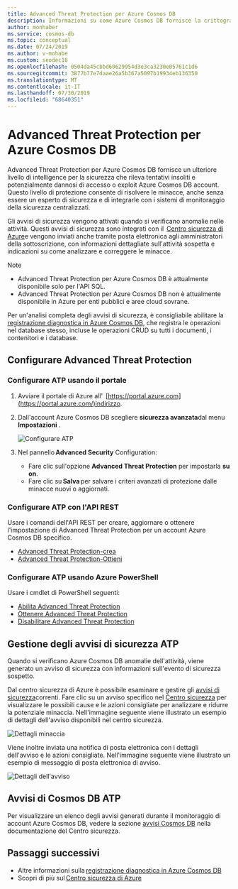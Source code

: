 ```yaml
---
title: Advanced Threat Protection per Azure Cosmos DB
description: Informazioni su come Azure Cosmos DB fornisce la crittografia dei dati inattivi e la relativa implementazione.
author: monhaber
ms.service: cosmos-db
ms.topic: conceptual
ms.date: 07/24/2019
ms.author: v-mohabe
ms.custom: seodec18
ms.openlocfilehash: 0504da45cbbd60629954d3e3ca3230e05761c1d6
ms.sourcegitcommit: 3877b77e7daae26a5b367a5097b19934eb136350
ms.translationtype: MT
ms.contentlocale: it-IT
ms.lasthandoff: 07/30/2019
ms.locfileid: "68640351"
---
```

# <a name="advanced-threat-protection-for-azure-cosmos-db"></a>Advanced Threat Protection per Azure Cosmos DB

Advanced Threat Protection per Azure Cosmos DB fornisce un ulteriore livello di intelligence per la sicurezza che rileva tentativi insoliti e potenzialmente dannosi di accesso o exploit Azure Cosmos DB account. Questo livello di protezione consente di risolvere le minacce, anche senza essere un esperto di sicurezza e di integrarle con i sistemi di monitoraggio della sicurezza centralizzati.

Gli avvisi di sicurezza vengono attivati quando si verificano anomalie nelle attività. Questi avvisi di sicurezza sono integrati con il  [Centro sicurezza di Azure](https://azure.microsoft.com/services/security-center/)e vengono inviati anche tramite posta elettronica agli amministratori della sottoscrizione, con informazioni dettagliate sull'attività sospetta e indicazioni su come analizzare e correggere le minacce.

> [!NOTE]
>
> * Advanced Threat Protection per Azure Cosmos DB è attualmente disponibile solo per l'API SQL.
> * Advanced Threat Protection per Azure Cosmos DB non è attualmente disponibile in Azure per enti pubblici e aree cloud sovrane.

Per un'analisi completa degli avvisi di sicurezza, è consigliabile abilitare la [registrazione diagnostica in Azure Cosmos DB](https://docs.microsoft.com/azure/cosmos-db/logging), che registra le operazioni nel database stesso, incluse le operazioni CRUD su tutti i documenti, i contenitori e i database.

## <a name="set-up-advanced-threat-protection"></a>Configurare Advanced Threat Protection

### <a name="set-up-atp-using-the-portal"></a>Configurare ATP usando il portale

1. Avviare il portale di Azure all'  [https://portal.azure.com](https://portal.azure.com/)indirizzo.

2. Dall'account Azure Cosmos DB scegliere **sicurezza avanzata**dal menu **Impostazioni** .

    ![Configurare ATP](./media/cosmos-db-advanced-threat-protection/cosmos-db-atp.png)

3. Nel pannello **Advanced Security** Configuration:

    * Fare clic sull'opzione **Advanced Threat Protection** per impostarla **su on**.
    * Fare clic su **Salva** per salvare i criteri avanzati di protezione dalle minacce nuovi o aggiornati.   

### <a name="set-up-atp-using-rest-api"></a>Configurare ATP con l'API REST

Usare i comandi dell'API REST per creare, aggiornare o ottenere l'impostazione di Advanced Threat Protection per un account Azure Cosmos DB specifico.

* [Advanced Threat Protection-crea](https://go.microsoft.com/fwlink/?linkid=2099745)
* [Advanced Threat Protection-Ottieni](https://go.microsoft.com/fwlink/?linkid=2099643)

### <a name="set-up-atp-using-azure-powershell"></a>Configurare ATP usando Azure PowerShell

Usare i cmdlet di PowerShell seguenti:

* [Abilita Advanced Threat Protection](https://go.microsoft.com/fwlink/?linkid=2099607&clcid=0x409)
* [Ottenere Advanced Threat Protection](https://go.microsoft.com/fwlink/?linkid=2099608&clcid=0x409)
* [Disabilitare Advanced Threat Protection](https://go.microsoft.com/fwlink/?linkid=2099709&clcid=0x409)

## <a name="manage-atp-security-alerts"></a>Gestione degli avvisi di sicurezza ATP

Quando si verificano Azure Cosmos DB anomalie dell'attività, viene generato un avviso di sicurezza con informazioni sull'evento di sicurezza sospetto. 

 Dal centro sicurezza di Azure è possibile esaminare e gestire gli [avvisi di sicurezza](../security-center/security-center-alerts-overview.md)correnti.  Fare clic su un avviso specifico nel [Centro sicurezza](https://ms.portal.azure.com/#blade/Microsoft_Azure_Security/SecurityMenuBlade/0) per visualizzare le possibili cause e le azioni consigliate per analizzare e ridurre la potenziale minaccia. Nell'immagine seguente viene illustrato un esempio di dettagli dell'avviso disponibili nel centro sicurezza.

 ![Dettagli minaccia](./media/cosmos-db-advanced-threat-protection/cosmos-db-alert-details.png)

Viene inoltre inviata una notifica di posta elettronica con i dettagli dell'avviso e le azioni consigliate. Nell'immagine seguente viene illustrato un esempio di messaggio di posta elettronica di avviso.

 ![Dettagli dell'avviso](./media/cosmos-db-advanced-threat-protection/cosmos-db-alert.png)

## <a name="cosmos-db-atp-alerts"></a>Avvisi di Cosmos DB ATP

 Per visualizzare un elenco degli avvisi generati durante il monitoraggio di account Azure Cosmos DB, vedere la sezione [avvisi Cosmos DB](../security-center/security-center-alerts-data-services.md#cosmos-db) nella documentazione del Centro sicurezza.

## <a name="next-steps"></a>Passaggi successivi

* Altre informazioni sulla [registrazione diagnostica in Azure Cosmos DB](https://docs.microsoft.com/azure/cosmos-db/logging#turn-on-logging-in-the-azure-portal)
* Scopri di più sul [Centro sicurezza di Azure](https://docs.microsoft.com/azure/security-center/security-center-intro)